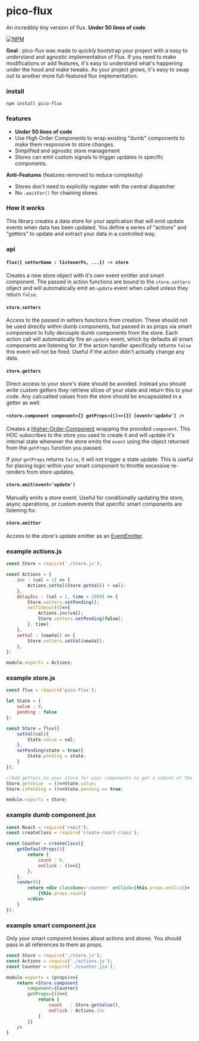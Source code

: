 # pico-flux
An incredibly tiny version of flux. **Under 50 lines of code**.

[![NPM](https://nodei.co/npm/pico-flux.png)](https://nodei.co/npm/pico-flux/)

**Goal** : pico-flux was made to quickly bootstrap your project with a easy to understand and agnostic implementation of Flux.
If you need to make modifications or add features, it's easy to understand what's happening under the hood and make tweaks.
As your project grows, it's easy to swap out to another more full-featured flux implementation.


### install

```
npm install pico-flux
```

### features

- **Under 50 lines of code**
- Use High Order Components to wrap existing "dumb" components to make them responsive to store changes.
- Simplified and agnostic store management
- Stores can emit custom signals to trigger updates in specific components.

**Anti-Features** (features removed to reduce complexity)

- Stores don't need to explicitly register with the central dispatcher
- No `.waitFor()` for chaining stores


### How it works
This library creates a data store for your application that will emit update events when data has been updated. You define a series of "actions" and "getters" to update and extract your data in a controlled way.



### api

#### `flux({ setterName : listenerFn, ...}) -> store`
Creates a new store object with it's own event emitter and smart component. The passed in action functions are bound to the `store.setters` object and will automatically emit an `update` event when called unless they return `false`.

#### `store.setters`
Access to the passed in setters functions from creation. These should not be used directly within dumb components, but passed in as props via smart componesnt to fully decouple dumb components from the store. Each action call will automatically fire an `update` event, which by defaults all smart components are listening for. If the action handler specifically returns `false` this event will not be fired. Useful if the action didn't actually change any data.

#### `store.getters`
Direct access to your store's state should be avoided. Instead you should write custom getters they retrieve slices of your state and return this to your code. Any calcualted values from the store should be encapsulated in a getter as well.

#### `<store.component component={} getProps={()=>{}} [event='update'] />`
Creates a [Higher-Order-Component](https://facebook.github.io/react/docs/higher-order-components.html) wrapping the provided `component`. This HOC subscribes to the store you used to create it and will update it's internal state whenever the store emits the `event` using the object returned from the `getProps` function you passed.

If your `getProps` returns `false`, it will not trigger a state update. This is useful for placing logic within your smart component to throttle excessive re-renders from store updates.

#### `store.emit(event='update')`
Manually emits a store event. Useful for conditionally updating the store, async operations, or custom events that specific smart components are listening for.

#### `store.emitter`
Access to the store's update emitter as an [EventEmitter](https://nodejs.org/api/events.html#events_class_eventemitter).




### example actions.js
```js
const Store = require('./store.js');

const Actions = {
    inc : (val = 1) => {
        Actions.setVal(Store.getVal() + val);
    },
    delayInc : (val = 1, time = 1000) => {
        Store.setters.setPending();
        setTimeout(()=>{
            Actions.inc(va1);
            Store.setters.setPending(false);
        }, time)
    },
    setVal : (newVal) => {
        Store.setters.setVal(newVal);
    },
};

module.exports = Actions;
```

### example store.js
```js
const flux = require('pico-flux');

let State = {
    value : 0,
    pending : false
};

const Store = flux({
    setVal(val){
        State.value = val;
    },
    setPending(state = true){
        State.pending = state;
    }
});

//Add getters to your store for your components to get a subset of the store's state
Store.getValue  = ()=>State.value;
Store.isPending = ()=>State.pending == true;

module.exports = Store;
```

### example dumb component.jsx
```jsx
const React = require('react');
const createClass = require('create-react-class');

const Counter = createClass({
    getDefaultProps(){
        return {
            count : 0,
            onClick : ()=>{}
        };
    },
    render(){
        return <div className='counter' onClick={this.props.onClick}>
            {this.props.count}
        </div>
    }
});
```

### example smart component.jsx
Only your smart componnt knows about actions and stores. You should pass in all references to them as props.

```jsx
const Store = require('./store.js');
const Actions = require('./actions.js');
const Counter = require('./counter.jsx');

module.exports = (props)=>{
    return <Store.component
        component={Counter}
        getProps={()=>{
            return {
                count   : Store.getValue(),
                onClick : Actions.inc
            }
        }}
    />
}
```
